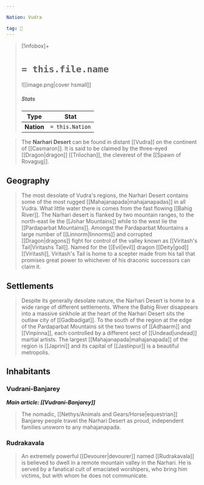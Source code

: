 ```yaml
---

Nation: Vudra

tag: 🌃
---
```


> [!infobox]+
> #  `= this.file.name`
> ![[image.png|cover hsmall]]
> ##### Stats
> Type | Stat |
> :---:|:---:|
> **Nation** | `= this.Nation` |



> The **Narhari Desert** can be found in distant [[Vudra]] on the continent of [[Casmaron]]. It is said to be claimed by the three-eyed [[Dragon|dragon]] [[Trilochan]], the cleverest of the [[Spawn of Rovagug]].



## Geography

> The most desolate of Vudra's regions, the Narhari Desert contains some of the most rugged [[Mahajanapada|mahajanapadas]] in all Vudra. What little water there is comes from the fast flowing [[Bahig River]]. The Narhari desert is flanked by two mountain ranges, to the north-east lie the [[Johar Mountains]] while to the west lie the [[Pardaparbat Mountains]]. Amongst the Pardaparbat Mountains a large number of [[Linnorm|linnorms]] and corrupted [[Dragon|dragons]] fight for control of the valley known as [[Viritash's Tail|Viritashs Tail]]. Named for the [[Evil|evil]] dragon [[Deity|god]] [[Viritash]], Viritash's Tail is home to a scepter made from his tail that promises great power to whichever of his draconic successors can claim it.


## Settlements

> Despite its generally desolate nature, the Narhari Desert is home to a wide range of different settlements. Where the Bahig River disappears into a massive sinkhole at the heart of the Narhari Desert sits the outlaw city of [[Gadbadigat]]. To the south of the region at the edge of the Pardaparbat Mountains sit the two towns of [[Adhaarm]] and [[Vinpinna]], each controlled by a different sect of [[Undead|undead]] martial artists. The largest [[Mahajanapada|mahajanapada]] of the region is [[Japrini]] and its capital of [[Jastinpur]] is a beautiful metropolis.


## Inhabitants


### Vudrani-Banjarey

***Main article: [[Vudrani-Banjarey]]***
> The nomadic, [[Nethys/Animals and Gears/Horse|equestrian]] Banjarey people travel the Narhari Desert as proud, independent families unsworn to any mahajanapada.


### Rudrakavala

> An extremely powerful [[Devourer|devourer]] named [[Rudrakavala]] is believed to dwell in a remote mountain valley in the Narhari. He is served by a fanatical cult of emaciated worshipers, who bring him victims, but with whom he does not communicate.








